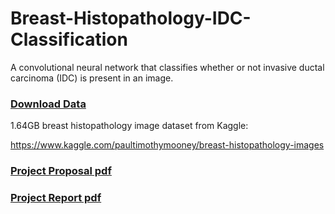 # Breast-Histopathology-IDC-Classification
A convolutional neural network that classifies whether or not invasive ductal carcinoma (IDC) is present in an image. 

### [Download Data](https://www.kaggle.com/paultimothymooney/breast-histopathology-images/downloads/breast-histopathology-images.zip/1)
1.64GB breast histopathology image dataset from Kaggle: 

https://www.kaggle.com/paultimothymooney/breast-histopathology-images

### [Project Proposal pdf](https://github.com/TanushGoel/Breast-Histopathology-IDC-Classification/blob/master/Capstone%20Project%20Proposal%20Udacity%20ML%20Engineering%20Nanodegree.pdf)

### [Project Report pdf](https://github.com/TanushGoel/Breast-Histopathology-IDC-Classification/blob/master/Capstone%20Project%20Report%20Udacity%20ML%20Engineering%20Nanodegree.pdf)
